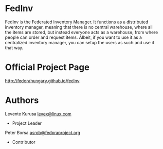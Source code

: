 FedInv
======

FedInv is the Federated Inventory Manager. It functions as a distributed inventory manager, meaning that there is no central warehouse, where all the items are stored, but instead everyone acts as a warehouse, from where people can order and request items. Albeit, if you want to use it as a centralized inventory manager, you can setup the users as such and use it that way.


Official Project Page
=====================

http://fedorahungary.github.io/fedinv


Authors
=======

Levente Kurusa <levex@linux.com>
  - Project Leader


Peter Borsa <asrob@fedoraproject.org>
  - Contributor
